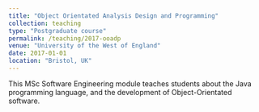 ```yaml
---
title: "Object Orientated Analysis Design and Programming"
collection: teaching
type: "Postgraduate course"
permalink: /teaching/2017-ooadp
venue: "University of the West of England"
date: 2017-01-01
location: "Bristol, UK"
---
```


This MSc Software Engineering module teaches students about the Java programming language, and the development of Object-Orientated software.
